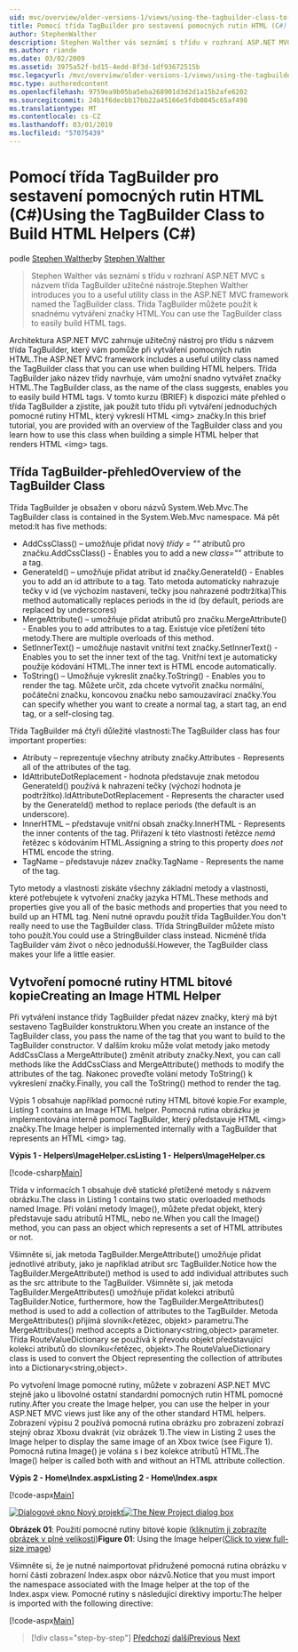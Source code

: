 ```yaml
---
uid: mvc/overview/older-versions-1/views/using-the-tagbuilder-class-to-build-html-helpers-cs
title: Pomocí třída TagBuilder pro sestavení pomocných rutin HTML (C#) | Dokumentace Microsoftu
author: StephenWalther
description: Stephen Walther vás seznámí s třídu v rozhraní ASP.NET MVC s názvem třída TagBuilder užitečné nástroje. Třída TagBuilder pro můžete snadno použít...
ms.author: riande
ms.date: 03/02/2009
ms.assetid: 3975a52f-bd15-4edd-8f3d-1df93672515b
msc.legacyurl: /mvc/overview/older-versions-1/views/using-the-tagbuilder-class-to-build-html-helpers-cs
msc.type: authoredcontent
ms.openlocfilehash: 9759ea9b05ba5eba268901d3d2d1a15b2afe6202
ms.sourcegitcommit: 24b1f6decbb17bb22a45166e5fdb0845c65af498
ms.translationtype: MT
ms.contentlocale: cs-CZ
ms.lasthandoff: 03/01/2019
ms.locfileid: "57075439"
---
```

<a name="using-the-tagbuilder-class-to-build-html-helpers-c"></a><span data-ttu-id="5dafc-104">Pomocí třída TagBuilder pro sestavení pomocných rutin HTML (C#)</span><span class="sxs-lookup"><span data-stu-id="5dafc-104">Using the TagBuilder Class to Build HTML Helpers (C#)</span></span>
====================
<span data-ttu-id="5dafc-105">podle [Stephen Walther](https://github.com/StephenWalther)</span><span class="sxs-lookup"><span data-stu-id="5dafc-105">by [Stephen Walther](https://github.com/StephenWalther)</span></span>

> <span data-ttu-id="5dafc-106">Stephen Walther vás seznámí s třídu v rozhraní ASP.NET MVC s názvem třída TagBuilder užitečné nástroje.</span><span class="sxs-lookup"><span data-stu-id="5dafc-106">Stephen Walther introduces you to a useful utility class in the ASP.NET MVC framework named the TagBuilder class.</span></span> <span data-ttu-id="5dafc-107">Třída TagBuilder můžete použít k snadnému vytváření značky HTML.</span><span class="sxs-lookup"><span data-stu-id="5dafc-107">You can use the TagBuilder class to easily build HTML tags.</span></span>


<span data-ttu-id="5dafc-108">Architektura ASP.NET MVC zahrnuje užitečný nástroj pro třídu s názvem třída TagBuilder, který vám pomůže při vytváření pomocných rutin HTML.</span><span class="sxs-lookup"><span data-stu-id="5dafc-108">The ASP.NET MVC framework includes a useful utility class named the TagBuilder class that you can use when building HTML helpers.</span></span> <span data-ttu-id="5dafc-109">Třída TagBuilder jako název třídy navrhuje, vám umožní snadno vytvářet značky HTML.</span><span class="sxs-lookup"><span data-stu-id="5dafc-109">The TagBuilder class, as the name of the class suggests, enables you to easily build HTML tags.</span></span> <span data-ttu-id="5dafc-110">V tomto kurzu (BRIEF) k dispozici máte přehled o třída TagBuilder a zjistíte, jak použít tuto třídu při vytváření jednoduchých pomocné rutiny HTML, který vykreslí HTML &lt;img&gt; značky.</span><span class="sxs-lookup"><span data-stu-id="5dafc-110">In this brief tutorial, you are provided with an overview of the TagBuilder class and you learn how to use this class when building a simple HTML helper that renders HTML &lt;img&gt; tags.</span></span>

## <a name="overview-of-the-tagbuilder-class"></a><span data-ttu-id="5dafc-111">Třída TagBuilder-přehled</span><span class="sxs-lookup"><span data-stu-id="5dafc-111">Overview of the TagBuilder Class</span></span>

<span data-ttu-id="5dafc-112">Třída TagBuilder je obsažen v oboru názvů System.Web.Mvc.</span><span class="sxs-lookup"><span data-stu-id="5dafc-112">The TagBuilder class is contained in the System.Web.Mvc namespace.</span></span> <span data-ttu-id="5dafc-113">Má pět metod:</span><span class="sxs-lookup"><span data-stu-id="5dafc-113">It has five methods:</span></span>

- <span data-ttu-id="5dafc-114">AddCssClass() – umožňuje přidat nový *třídy = ""* atributů pro značku.</span><span class="sxs-lookup"><span data-stu-id="5dafc-114">AddCssClass() - Enables you to add a new *class=""* attribute to a tag.</span></span>
- <span data-ttu-id="5dafc-115">GenerateId() – umožňuje přidat atribut id značky.</span><span class="sxs-lookup"><span data-stu-id="5dafc-115">GenerateId() - Enables you to add an id attribute to a tag.</span></span> <span data-ttu-id="5dafc-116">Tato metoda automaticky nahrazuje tečky v id (ve výchozím nastavení, tečky jsou nahrazené podtržítka)</span><span class="sxs-lookup"><span data-stu-id="5dafc-116">This method automatically replaces periods in the id (by default, periods are replaced by underscores)</span></span>
- <span data-ttu-id="5dafc-117">MergeAttribute() – umožňuje přidat atributů pro značku.</span><span class="sxs-lookup"><span data-stu-id="5dafc-117">MergeAttribute() - Enables you to add attributes to a tag.</span></span> <span data-ttu-id="5dafc-118">Existuje více přetížení této metody.</span><span class="sxs-lookup"><span data-stu-id="5dafc-118">There are multiple overloads of this method.</span></span>
- <span data-ttu-id="5dafc-119">SetInnerText() – umožňuje nastavit vnitřní text značky.</span><span class="sxs-lookup"><span data-stu-id="5dafc-119">SetInnerText() - Enables you to set the inner text of the tag.</span></span> <span data-ttu-id="5dafc-120">Vnitřní text je automaticky použije kódování HTML.</span><span class="sxs-lookup"><span data-stu-id="5dafc-120">The inner text is HTML encode automatically.</span></span>
- <span data-ttu-id="5dafc-121">ToString() – Umožňuje vykreslit značky.</span><span class="sxs-lookup"><span data-stu-id="5dafc-121">ToString() - Enables you to render the tag.</span></span> <span data-ttu-id="5dafc-122">Můžete určit, zda chcete vytvořit značku normální, počáteční značku, koncovou značku nebo samouzavírací značky.</span><span class="sxs-lookup"><span data-stu-id="5dafc-122">You can specify whether you want to create a normal tag, a start tag, an end tag, or a self-closing tag.</span></span>
  

<span data-ttu-id="5dafc-123">Třída TagBuilder má čtyři důležité vlastnosti:</span><span class="sxs-lookup"><span data-stu-id="5dafc-123">The TagBuilder class has four important properties:</span></span>

- <span data-ttu-id="5dafc-124">Atributy – reprezentuje všechny atributy značky.</span><span class="sxs-lookup"><span data-stu-id="5dafc-124">Attributes - Represents all of the attributes of the tag.</span></span>
- <span data-ttu-id="5dafc-125">IdAttributeDotReplacement - hodnota představuje znak metodou GenerateId() používá k nahrazení tečky (výchozí hodnota je podtržítko).</span><span class="sxs-lookup"><span data-stu-id="5dafc-125">IdAttributeDotReplacement - Represents the character used by the GenerateId() method to replace periods (the default is an underscore).</span></span>
- <span data-ttu-id="5dafc-126">InnerHTML – představuje vnitřní obsah značky.</span><span class="sxs-lookup"><span data-stu-id="5dafc-126">InnerHTML - Represents the inner contents of the tag.</span></span> <span data-ttu-id="5dafc-127">Přiřazení k této vlastnosti řetězce *nemá* řetězec s kódováním HTML.</span><span class="sxs-lookup"><span data-stu-id="5dafc-127">Assigning a string to this property *does not* HTML encode the string.</span></span>
- <span data-ttu-id="5dafc-128">TagName – představuje název značky.</span><span class="sxs-lookup"><span data-stu-id="5dafc-128">TagName - Represents the name of the tag.</span></span>

<span data-ttu-id="5dafc-129">Tyto metody a vlastnosti získáte všechny základní metody a vlastnosti, které potřebujete k vytvoření značky jazyka HTML.</span><span class="sxs-lookup"><span data-stu-id="5dafc-129">These methods and properties give you all of the basic methods and properties that you need to build up an HTML tag.</span></span> <span data-ttu-id="5dafc-130">Není nutné opravdu použít třída TagBuilder.</span><span class="sxs-lookup"><span data-stu-id="5dafc-130">You don't really need to use the TagBuilder class.</span></span> <span data-ttu-id="5dafc-131">Třída StringBuilder můžete místo toho použít.</span><span class="sxs-lookup"><span data-stu-id="5dafc-131">You could use a StringBuilder class instead.</span></span> <span data-ttu-id="5dafc-132">Nicméně třída TagBuilder vám život o něco jednodušší.</span><span class="sxs-lookup"><span data-stu-id="5dafc-132">However, the TagBuilder class makes your life a little easier.</span></span>

## <a name="creating-an-image-html-helper"></a><span data-ttu-id="5dafc-133">Vytvoření pomocné rutiny HTML bitové kopie</span><span class="sxs-lookup"><span data-stu-id="5dafc-133">Creating an Image HTML Helper</span></span>

<span data-ttu-id="5dafc-134">Při vytváření instance třídy TagBuilder předat název značky, který má být sestaveno TagBuilder konstruktoru.</span><span class="sxs-lookup"><span data-stu-id="5dafc-134">When you create an instance of the TagBuilder class, you pass the name of the tag that you want to build to the TagBuilder constructor.</span></span> <span data-ttu-id="5dafc-135">V dalším kroku může volat metody jako metody AddCssClass a MergeAttribute() změnit atributy značky.</span><span class="sxs-lookup"><span data-stu-id="5dafc-135">Next, you can call methods like the AddCssClass and MergeAttribute() methods to modify the attributes of the tag.</span></span> <span data-ttu-id="5dafc-136">Nakonec proveďte volání metody ToString() k vykreslení značky.</span><span class="sxs-lookup"><span data-stu-id="5dafc-136">Finally, you call the ToString() method to render the tag.</span></span>

<span data-ttu-id="5dafc-137">Výpis 1 obsahuje například pomocné rutiny HTML bitové kopie.</span><span class="sxs-lookup"><span data-stu-id="5dafc-137">For example, Listing 1 contains an Image HTML helper.</span></span> <span data-ttu-id="5dafc-138">Pomocná rutina obrázku je implementována interně pomocí TagBuilder, který představuje HTML &lt;img&gt; značky.</span><span class="sxs-lookup"><span data-stu-id="5dafc-138">The Image helper is implemented internally with a TagBuilder that represents an HTML &lt;img&gt; tag.</span></span>

<span data-ttu-id="5dafc-139">**Výpis 1 - Helpers\ImageHelper.cs**</span><span class="sxs-lookup"><span data-stu-id="5dafc-139">**Listing 1 - Helpers\ImageHelper.cs**</span></span>

[!code-csharp[Main](using-the-tagbuilder-class-to-build-html-helpers-cs/samples/sample1.cs)]

<span data-ttu-id="5dafc-140">Třída v informacích 1 obsahuje dvě statické přetížené metody s názvem obrázku.</span><span class="sxs-lookup"><span data-stu-id="5dafc-140">The class in Listing 1 contains two static overloaded methods named Image.</span></span> <span data-ttu-id="5dafc-141">Při volání metody Image(), můžete předat objekt, který představuje sadu atributů HTML, nebo ne.</span><span class="sxs-lookup"><span data-stu-id="5dafc-141">When you call the Image() method, you can pass an object which represents a set of HTML attributes or not.</span></span>

<span data-ttu-id="5dafc-142">Všimněte si, jak metoda TagBuilder.MergeAttribute() umožňuje přidat jednotlivé atributy, jako je například atribut src TagBuilder.</span><span class="sxs-lookup"><span data-stu-id="5dafc-142">Notice how the TagBuilder.MergeAttribute() method is used to add individual attributes such as the src attribute to the TagBuilder.</span></span> <span data-ttu-id="5dafc-143">Všimněte si, jak metoda TagBuilder.MergeAttributes() umožňuje přidat kolekci atributů TagBuilder.</span><span class="sxs-lookup"><span data-stu-id="5dafc-143">Notice, furthermore, how the TagBuilder.MergeAttributes() method is used to add a collection of attributes to the TagBuilder.</span></span> <span data-ttu-id="5dafc-144">Metoda MergeAttributes() přijímá slovník&lt;řetězec, objekt&gt; parametru.</span><span class="sxs-lookup"><span data-stu-id="5dafc-144">The MergeAttributes() method accepts a Dictionary&lt;string,object&gt; parameter.</span></span> <span data-ttu-id="5dafc-145">Třída RouteValueDictionary se používá k převodu objekt představující kolekci atributů do slovníku&lt;řetězec, objekt&gt;.</span><span class="sxs-lookup"><span data-stu-id="5dafc-145">The RouteValueDictionary class is used to convert the Object representing the collection of attributes into a Dictionary&lt;string,object&gt;.</span></span>

<span data-ttu-id="5dafc-146">Po vytvoření Image pomocné rutiny, můžete v zobrazení ASP.NET MVC stejně jako u libovolné ostatní standardní pomocných rutin HTML pomocné rutiny.</span><span class="sxs-lookup"><span data-stu-id="5dafc-146">After you create the Image helper, you can use the helper in your ASP.NET MVC views just like any of the other standard HTML helpers.</span></span> <span data-ttu-id="5dafc-147">Zobrazení výpisu 2 používá pomocná rutina obrázku pro zobrazení zobrazí stejný obraz Xboxu dvakrát (viz obrázek 1).</span><span class="sxs-lookup"><span data-stu-id="5dafc-147">The view in Listing 2 uses the Image helper to display the same image of an Xbox twice (see Figure 1).</span></span> <span data-ttu-id="5dafc-148">Pomocná rutina Image() je volána s i bez kolekce atributů HTML.</span><span class="sxs-lookup"><span data-stu-id="5dafc-148">The Image() helper is called both with and without an HTML attribute collection.</span></span>

<span data-ttu-id="5dafc-149">**Výpis 2 - Home\Index.aspx**</span><span class="sxs-lookup"><span data-stu-id="5dafc-149">**Listing 2 - Home\Index.aspx**</span></span>

[!code-aspx[Main](using-the-tagbuilder-class-to-build-html-helpers-cs/samples/sample2.aspx)]


<span data-ttu-id="5dafc-150">[![Dialogové okno Nový projekt](using-the-tagbuilder-class-to-build-html-helpers-cs/_static/image1.jpg)](using-the-tagbuilder-class-to-build-html-helpers-cs/_static/image1.png)</span><span class="sxs-lookup"><span data-stu-id="5dafc-150">[![The New Project dialog box](using-the-tagbuilder-class-to-build-html-helpers-cs/_static/image1.jpg)](using-the-tagbuilder-class-to-build-html-helpers-cs/_static/image1.png)</span></span>

<span data-ttu-id="5dafc-151">**Obrázek 01**: Použití pomocné rutiny bitové kopie ([kliknutím ji zobrazíte obrázek v plné velikosti](using-the-tagbuilder-class-to-build-html-helpers-cs/_static/image2.png))</span><span class="sxs-lookup"><span data-stu-id="5dafc-151">**Figure 01**: Using the Image helper([Click to view full-size image](using-the-tagbuilder-class-to-build-html-helpers-cs/_static/image2.png))</span></span>


<span data-ttu-id="5dafc-152">Všimněte si, že je nutné naimportovat přidružené pomocná rutina obrázku v horní části zobrazení Index.aspx obor názvů.</span><span class="sxs-lookup"><span data-stu-id="5dafc-152">Notice that you must import the namespace associated with the Image helper at the top of the Index.aspx view.</span></span> <span data-ttu-id="5dafc-153">Pomocné rutiny s následující direktivy importu:</span><span class="sxs-lookup"><span data-stu-id="5dafc-153">The helper is imported with the following directive:</span></span>

[!code-aspx[Main](using-the-tagbuilder-class-to-build-html-helpers-cs/samples/sample3.aspx)]

> [!div class="step-by-step"]
> <span data-ttu-id="5dafc-154">[Předchozí](creating-custom-html-helpers-cs.md)
> [další](creating-page-layouts-with-view-master-pages-cs.md)</span><span class="sxs-lookup"><span data-stu-id="5dafc-154">[Previous](creating-custom-html-helpers-cs.md)
[Next](creating-page-layouts-with-view-master-pages-cs.md)</span></span>
